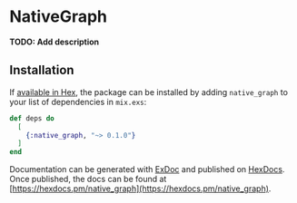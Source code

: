 # NativeGraph

**TODO: Add description**

## Installation

If [available in Hex](https://hex.pm/docs/publish), the package can be installed
by adding `native_graph` to your list of dependencies in `mix.exs`:

```elixir
def deps do
  [
    {:native_graph, "~> 0.1.0"}
  ]
end
```

Documentation can be generated with [ExDoc](https://github.com/elixir-lang/ex_doc)
and published on [HexDocs](https://hexdocs.pm). Once published, the docs can
be found at [https://hexdocs.pm/native_graph](https://hexdocs.pm/native_graph).

